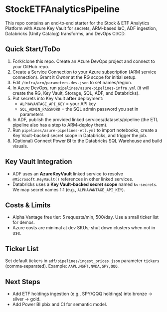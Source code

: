 # StockETFAnalyticsPipeline
This repo contains an end‑to‑end starter for the Stock &amp; ETF Analytics Platform with Azure Key Vault for secrets, ARM-based IaC, ADF ingestion, Databricks (Unity Catalog) transforms, and DevOps CI/CD.

## Quick Start/ToDo
1. Fork/clone this repo. Create an Azure DevOps project and connect to your GitHub repo.
2. Create a Service Connection to your Azure subscription (ARM service connection). Grant it *Owner* at the RG scope for initial setup.
3. Edit `/infra/arm/parameters.dev.json` to set names/region.
4. In Azure DevOps, run `pipelines/azure-pipelines-infra.yml` (it will create the RG, Key Vault, Storage, SQL, ADF, and Databricks).
5. Put secrets into Key Vault **after** deployment:
   - `ALPHAVANTAGE_API_KEY` = your API key
   - `SQL_ADMIN_PASSWORD` = the SQL admin password you set in parameters
6. In ADF, publish the provided linked services/datasets/pipeline (the ETL pipeline also has a step to ARM-deploy them).
7. Run `pipelines/azure-pipelines-etl.yml` to import notebooks, create a Key Vault–backed secret scope in Databricks, and trigger the job.
8. (Optional) Connect Power BI to the Databricks SQL Warehouse and build visuals.

## Key Vault Integration
- ADF uses an **AzureKeyVault** linked service to resolve `@Microsoft.KeyVault()` references in other linked services.
- Databricks uses a **Key Vault–backed secret scope** named `kv-secrets`. We map secret names 1:1 (e.g., `ALPHAVANTAGE_API_KEY`).

## Costs & Limits
- Alpha Vantage free tier: 5 requests/min, 500/day. Use a small ticker list for demos.
- Azure costs are minimal at dev SKUs; shut down clusters when not in use.

## Ticker List
Set default tickers in `adf/pipelines/ingest_prices.json` parameter `tickers` (comma‑separated). Example: `AAPL,MSFT,NVDA,SPY,QQQ`.

## Next Steps
- Add ETF holdings ingestion (e.g., SPY/QQQ holdings) into bronze -> silver -> gold.
- Add Power BI pbix and CI for semantic model.
